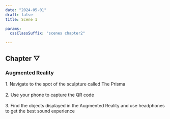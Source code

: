 ```yaml
---
date: "2024-05-01"
draft: false
title: Scene 1

params:
  cssClassSuffix: "scenes chapter2"

---
```


## Chapter &#9661;

### Augmented Reality

<p>1. Navigate to the spot of the sculpture called The Prisma<br><br>
2. Use your phone to capture the QR code<br><br>
3. Find the objects displayed in the Augmented Reality and use headphones to get the best sound experience</p>


